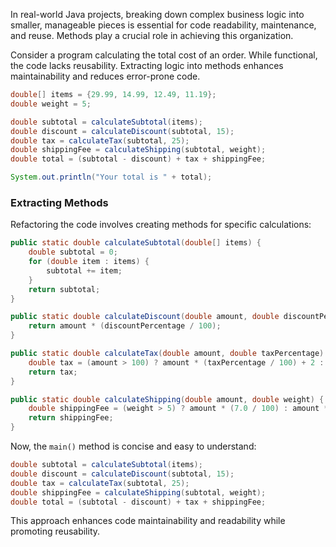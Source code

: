 In real-world Java projects, breaking down complex business logic into smaller, manageable pieces is essential for code
readability, maintenance, and reuse. Methods play a crucial role in achieving this organization.

Consider a program calculating the total cost of an order. While functional, the code lacks reusability. Extracting logic
into methods enhances maintainability and reduces error-prone code.

```java
double[] items = {29.99, 14.99, 12.49, 11.19};
double weight = 5;

double subtotal = calculateSubtotal(items);
double discount = calculateDiscount(subtotal, 15);
double tax = calculateTax(subtotal, 25);
double shippingFee = calculateShipping(subtotal, weight);
double total = (subtotal - discount) + tax + shippingFee;

System.out.println("Your total is " + total);
```

### Extracting Methods
Refactoring the code involves creating methods for specific calculations:

```java
public static double calculateSubtotal(double[] items) {
    double subtotal = 0;
    for (double item : items) {
        subtotal += item;
    }
    return subtotal;
}

public static double calculateDiscount(double amount, double discountPercentage) {
    return amount * (discountPercentage / 100);
}

public static double calculateTax(double amount, double taxPercentage) {
    double tax = (amount > 100) ? amount * (taxPercentage / 100) + 2 : amount * (taxPercentage / 100);
    return tax;
}

public static double calculateShipping(double amount, double weight) {
    double shippingFee = (weight > 5) ? amount * (7.0 / 100) : amount * (5.0 / 100);
    return shippingFee;
}
```
Now, the `main()` method is concise and easy to understand:

```java
double subtotal = calculateSubtotal(items);
double discount = calculateDiscount(subtotal, 15);
double tax = calculateTax(subtotal, 25);
double shippingFee = calculateShipping(subtotal, weight);
double total = (subtotal - discount) + tax + shippingFee;
```

This approach enhances code maintainability and readability while promoting reusability.